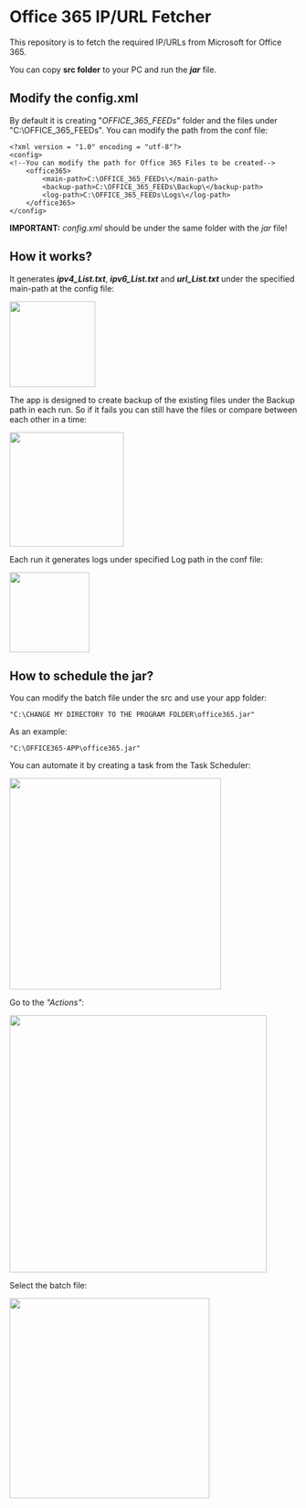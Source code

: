 # **Office 365 IP/URL Fetcher**

This repository is to fetch the required IP/URLs from Microsoft for Office 365.

You can copy **src folder** to your PC and run the ***___jar___*** file. 

## Modify the config.xml
By default it is creating "_OFFICE_365_FEEDs_" folder and the files under "C:\OFFICE_365_FEEDs". 
  You can modify the path from the conf file:

```
<?xml version = "1.0" encoding = "utf-8"?>
<config>
<!--You can modify the path for Office 365 Files to be created-->
	<office365>
		<main-path>C:\OFFICE_365_FEEDs\</main-path>
		<backup-path>C:\OFFICE_365_FEEDs\Backup\</backup-path>
		<log-path>C:\OFFICE_365_FEEDs\Logs\</log-path>
	</office365>
</config>
```
**IMPORTANT:** _config.xml_ should be under the same folder with the _jar_ file!

## How it works?
It generates _**ipv4_List.txt**_, _**ipv6_List.txt**_ and _**url_List.txt**_ under the specified main-path at the config file:

<image src="screenshots/image1.png" witdh=260 height="150">

The app is designed to create backup of the existing files under the Backup path in each run. 
So if it fails you can still have the files or compare between each other in a time:

<image src="screenshots/image2.png" witdh=300 height="200">

Each run it generates logs under specified Log path in the conf file:

<image src="screenshots/image3.png" witdh=220 height="140">

## How to schedule the jar?
You can modify the batch file under the src and use your app folder:
	
```
"C:\CHANGE MY DIRECTORY TO THE PROGRAM FOLDER\office365.jar"
```
As an example:

```
"C:\OFFICE365-APP\office365.jar"
```

You can automate it by creating a task from the Task Scheduler:

<image src="screenshots/image6.png" witdh=650 height="370">

Go to the _"Actions"_:
	
<image src="screenshots/image4.png" witdh=660 height="450">
	
Select the batch file:
	
<image src="screenshots/image5.png" witdh=660 height="350">
